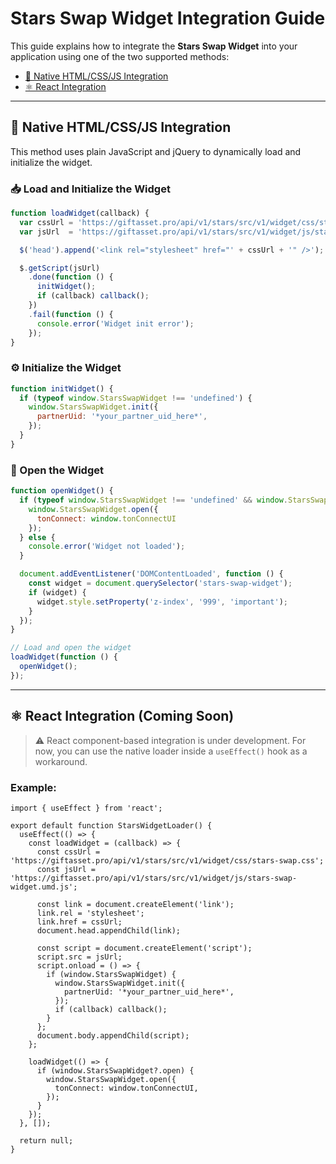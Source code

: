 # Stars Swap Widget Integration Guide

This guide explains how to integrate the **Stars Swap Widget** into your application using one of the two supported methods:

- [🧩 Native HTML/CSS/JS Integration](#native-integration)
- [⚛️ React Integration](#react-integration)

---

## 🧩 <a name="native-integration"></a>Native HTML/CSS/JS Integration

This method uses plain JavaScript and jQuery to dynamically load and initialize the widget.

### 📥 Load and Initialize the Widget

```js
function loadWidget(callback) {
  var cssUrl = 'https://giftasset.pro/api/v1/stars/src/v1/widget/css/stars-swap.css';
  var jsUrl  = 'https://giftasset.pro/api/v1/stars/src/v1/widget/js/stars-swap-widget.umd.js';

  $('head').append('<link rel="stylesheet" href="' + cssUrl + '" />');

  $.getScript(jsUrl)
    .done(function () {
      initWidget();
      if (callback) callback();
    })
    .fail(function () {
      console.error('Widget init error');
    });
}
```

### ⚙️ Initialize the Widget

```js
function initWidget() {
  if (typeof window.StarsSwapWidget !== 'undefined') {
    window.StarsSwapWidget.init({
      partnerUid: '*your_partner_uid_here*',
    });
  }
}
```

### 🚀 Open the Widget

```js
function openWidget() {
  if (typeof window.StarsSwapWidget !== 'undefined' && window.StarsSwapWidget.open) {
    window.StarsSwapWidget.open({
      tonConnect: window.tonConnectUI
    });
  } else {
    console.error('Widget not loaded');
  }

  document.addEventListener('DOMContentLoaded', function () {
    const widget = document.querySelector('stars-swap-widget');
    if (widget) {
      widget.style.setProperty('z-index', '999', 'important');
    }
  });
}

// Load and open the widget
loadWidget(function () {
  openWidget();
});
```

---

## ⚛️ <a name="react-integration"></a>React Integration (Coming Soon)

> ⚠️ React component-based integration is under development. For now, you can use the native loader inside a `useEffect()` hook as a workaround.

### Example:

```tsx
import { useEffect } from 'react';

export default function StarsWidgetLoader() {
  useEffect(() => {
    const loadWidget = (callback) => {
      const cssUrl = 'https://giftasset.pro/api/v1/stars/src/v1/widget/css/stars-swap.css';
      const jsUrl = 'https://giftasset.pro/api/v1/stars/src/v1/widget/js/stars-swap-widget.umd.js';

      const link = document.createElement('link');
      link.rel = 'stylesheet';
      link.href = cssUrl;
      document.head.appendChild(link);

      const script = document.createElement('script');
      script.src = jsUrl;
      script.onload = () => {
        if (window.StarsSwapWidget) {
          window.StarsSwapWidget.init({
            partnerUid: '*your_partner_uid_here*',
          });
          if (callback) callback();
        }
      };
      document.body.appendChild(script);
    };

    loadWidget(() => {
      if (window.StarsSwapWidget?.open) {
        window.StarsSwapWidget.open({
          tonConnect: window.tonConnectUI,
        });
      }
    });
  }, []);

  return null;
}
```
